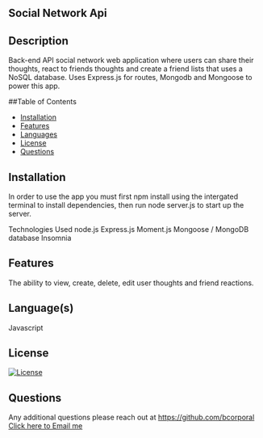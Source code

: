 ## Social Network Api

  
  ## Description
  Back-end API social network web application where users can share their thoughts, react to friends thoughts and create a friend lists that uses a NoSQL database. Uses Express.js for routes, Mongodb and Mongoose to power this app.


  
  ##Table of Contents
  - [Installation](#installation)
  - [Features](#features)
  - [Languages](#languages)
  - [License](#license)
  - [Questions](#questions)



  ## Installation
  In order to use the app you must first npm install using the intergated terminal to install dependencies, then run node server.js to start up the server.

  Technologies Used 
  node.js
  Express.js
  Moment.js
  Mongoose / MongoDB database
  Insomnia



  ## Features
  The ability to view, create, delete, edit user thoughts and friend reactions.



  ## Language(s)
  Javascript
  


  ## License
  [![License](https://img.shields.io/badge/License--blue.svg)](https://opensource.org/licenses/)
   


  ## Questions
  Any additional questions please reach out at https://github.com/bcorporal
  [Click here to Email me](mailto:bcorporal@gmail.com)